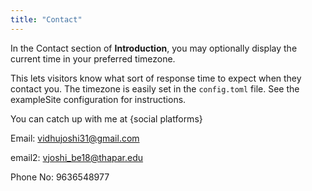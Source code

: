 ```yaml
---
title: "Contact"
---
```

In the Contact section of **Introduction**, you may optionally display the current time in your preferred timezone.

This lets visitors know what sort of response time to expect when they contact you. The timezone is easily set in the `config.toml` file. See the exampleSite configuration for instructions.

You can catch up with me at {social platforms}

Email: vidhujoshi31@gmail.com

email2: vjoshi_be18@thapar.edu

Phone No: 9636548977

